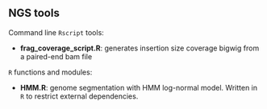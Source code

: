 ## NGS tools

Command line `Rscript` tools:
  - **frag_coverage_script.R**: generates insertion size coverage bigwig from a paired-end bam file
  
`R` functions and modules:
  - **HMM.R**: genome segmentation with HMM log-normal model. Written in `R` to restrict external dependencies.
